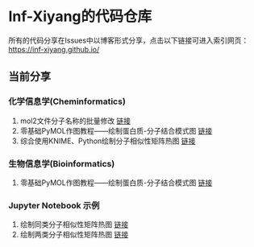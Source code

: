# Inf-Xiyang的代码仓库

所有的代码分享在Issues中以博客形式分享，点击以下链接可进入索引网页：<https://inf-xiyang.github.io/>

## 当前分享

### 化学信息学(Cheminformatics)
1. mol2文件分子名称的批量修改 [链接][1]
2. 零基础PyMOL作图教程——绘制蛋白质-分子结合模式图 [链接][2]
3. 综合使用KNIME、Python绘制分子相似性矩阵热图 [链接][3]

### 生物信息学(Bioinformatics)
1. 零基础PyMOL作图教程——绘制蛋白质-分子结合模式图 [链接][2]

### Jupyter Notebook 示例
1. 绘制同类分子相似性矩阵热图 [链接][J1]
2. 绘制两类分子相似性矩阵热图 [链接][J2]

[1]: https://github.com/Inf-Xiyang/Inf-Xiyang.github.io/issues/1 "mol2文件分子名称的批量修改"
[2]: https://zhuanlan.zhihu.com/p/62350762 "零基础PyMOL作图教程——绘制蛋白质-分子结合模式图"
[3]: https://github.com/Inf-Xiyang/Inf-Xiyang.github.io/issues/2 "综合使用KNIME、Python绘制分子相似性矩阵热图"

[J1]: https://inf-xiyang.github.io/Blog/Jupyter/1-illicitHeatmap.html "绘制同类分子相似性矩阵热图"
[J2]: https://inf-xiyang.github.io/Blog/Jupyter/2-Illicit2NutraceuticalHeatmap.html "绘制两类分子相似性矩阵热图"